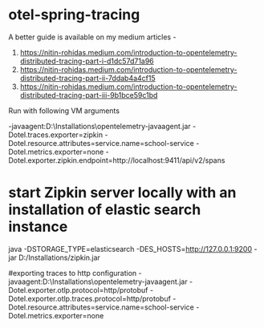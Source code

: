 # otel-spring-tracing

A better guide is available on my medium articles - 
1) https://nitin-rohidas.medium.com/introduction-to-opentelemetry-distributed-tracing-part-i-d1dc57d71a96
2) https://nitin-rohidas.medium.com/introduction-to-opentelemetry-distributed-tracing-part-ii-7ddab4a4cf15
3) https://nitin-rohidas.medium.com/introduction-to-opentelemetry-distributed-tracing-part-iii-9b1bce59c1bd
 
Run with following VM arguments

-javaagent:D:\Installations\opentelemetry-javaagent.jar 
-Dotel.traces.exporter=zipkin 
-Dotel.resource.attributes=service.name=school-service 
-Dotel.metrics.exporter=none
-Dotel.exporter.zipkin.endpoint=http://localhost:9411/api/v2/spans

# start Zipkin server locally with an installation of elastic search instance

java -DSTORAGE_TYPE=elasticsearch -DES_HOSTS=http://127.0.0.1:9200 -jar D:/Installations/zipkin.jar

#exporting traces to http configuration
-javaagent:D:\Installations\opentelemetry-javaagent.jar 
-Dotel.exporter.otlp.protocol=http/protobuf
-Dotel.exporter.otlp.traces.protocol=http/protobuf
-Dotel.resource.attributes=service.name=school-service 
-Dotel.metrics.exporter=none

